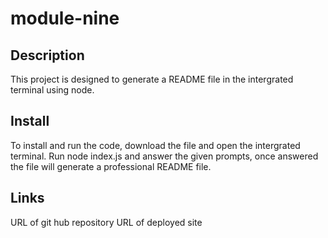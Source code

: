 # module-nine

## Description
This project is designed to generate a README file in the intergrated terminal using node. 

## Install
To install and run the code, download the file and open the intergrated terminal. Run node index.js and answer the given prompts, once answered the file will generate a professional README file. 

## Links
URL of git hub repository
URL of deployed site